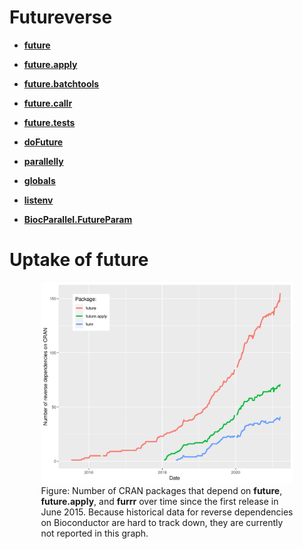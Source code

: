 # Futureverse

* [**future**](https://future.futureverse.org)

* [**future.apply**](https://future.apply.futureverse.org)

* [**future.batchtools**](https://future.batchtools.futureverse.org)

* [**future.callr**](https://future.callr.futureverse.org)

* [**future.tests**](https://future.tests.futureverse.org)

* [**doFuture**](https://doFuture.futureverse.org)

* [**parallelly**](https://parallelly.futureverse.org)

* [**globals**](https://globals.futureverse.org)

* [**listenv**](https://listenv.futureverse.org)

* [**BiocParallel.FutureParam**](https://BiocParallel.FutureParam.futureverse.org)


# Uptake of future

<center>
<div style="width: 80%; text-align: left;" markdown="1">
<img src="figures/revdep_over_time_on_CRAN.png" alt="Reverse dependencies on CRAN over time for core future packages"/><br>
Figure: Number of CRAN packages that depend on <strong>future</strong>, <strong>future.apply</strong>, and <strong>furrr</strong> over time since the first release in June 2015.  Because historical data for reverse dependencies on Bioconductor are hard to track down, they are currently not reported in this graph.
</div>
</center>
